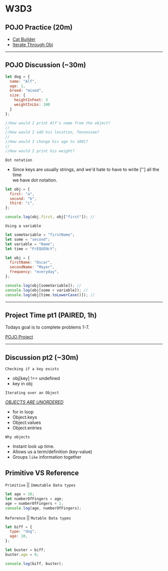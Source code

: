# W3D3

## POJO Practice (20m)

- [Cat Builder]
- [Iterate Through Obj]

---

## POJO Discussion (~30m)

```js
let dog = {
  name: "Alf",
  age: 1,
  breed: "mixed",
  size: {
    heightInFeet: 3
    weightInLbs: 100
  }
};

//How would I print Alf's name from the object?
//
//How would I add his location, Tennessee?
//
//How would I change his age to 1001?
//
//How would I print his weight?
```

`Dot notation`

- Since keys are usually strings, and we'd hate to have to write [''] all the time\
  we have dot notation.

```js
let obj = {
  first: "a",
  second: "b",
  third: "c",
};

console.log(obj.first, obj["first"]); //
```

`Using a variable`

```js
let someVariable = "firstName";
let some = "second";
let variable = "Name";
let time = "FrEQUENcY";

let obj = {
  firstName: "Oscar",
  secondName: "Mayer",
  frequency: "everyday",
};

console.log(obj[someVariable]); //
console.log(obj[some + variable]); //
console.log(obj[time.toLowerCase()]); //
```

---

## Project Time pt1 (PAIRED, 1h)

Todays goal is to complete problems 1-7.

[POJO Project]

---

## Discussion pt2 (~30m)

`Checking if a key exists`

- obj[key] !== undefined
- key in obj

`Iterating over an Object`

[*OBJECTS ARE UNORDERED*]

- for in loop
- Object.keys
- Object.values
- Object.entries

`Why objects`

- Instant look up time.
- Allows us a term/definition (key-value)
- Groups `like` information together

## Primitive VS Reference

`Primitive` || `Immutable Data types`

```js
let age = 10;
let numberOfFingers = age;
age = numberOfFingers + 1;
console.log(age, numberOfFingers);
```

`Reference` || `Mutable Data types`

```js
let biff = {
  type: "dog",
  age: 10,
};

let buster = biff;
buster.age = 0;

console.log(biff, buster);
```

[cat builder]: https://open.appacademy.io/learn/js-py---pt-feb-2022-online/week-3---node--pair-programming--pojo--adv--arrays/cat-builder
[iterate through obj]: https://open.appacademy.io/learn/js-py---pt-feb-2022-online/week-3---node--pair-programming--pojo--adv--arrays/iterate-through-obj
[pojo project]: https://open.appacademy.io/learn/js-py---pt-feb-2022-online/week-3---node--pair-programming--pojo--adv--arrays/pojo-project-part-1
[*objects are unordered*]: https://2ality.com/2015/10/property-traversal-order-es6.html
